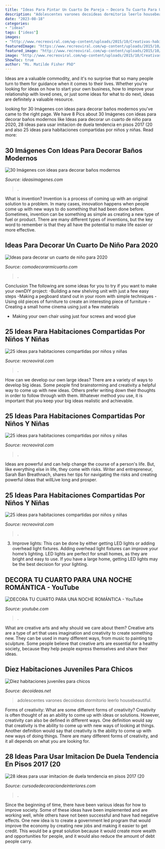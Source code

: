 ```yaml
---
title: "Ideas Para Pintar Un Cuarto De Pareja ~ Decora Tu Cuarto Para Una Noche Romántica"
description: "Adolescentes varones decoideas dormitorio leerlo housebeautiful"
date: "2023-08-18"
categories:
- "ideas"
tags: ["ideas"]
images:
- "http://www.recreoviral.com/wp-content/uploads/2015/10/Creativas-habitaciones-compartidas-por-niños-y-niñas-4.jpg"
featuredImage: "https://www.recreoviral.com/wp-content/uploads/2015/10/Creativas-habitaciones-compartidas-por-niños-y-niñas-11.jpg"
featured_image: "http://www.recreoviral.com/wp-content/uploads/2015/10/Creativas-habitaciones-compartidas-por-niños-y-niñas-4.jpg"
image: "http://www.recreoviral.com/wp-content/uploads/2015/10/Creativas-habitaciones-compartidas-por-niños-y-niñas-4.jpg"
ShowToc: true
author: "Ms. Matilde Fisher PhD"
---
```



Ideas are a valuable commodity, and it's no surprise that so many people turn to them for guidance when it comes to their lives. Whether you're looking for ideas on how to start your own business, how to improve your relationship with loved ones, or just some ideas for what to do next, ideas are definitely a valuable resource.

	

		
looking for 30 Imágenes con ideas para decorar baños modernos you've came to the right page. We have 8 Pics about 30 Imágenes con ideas para decorar baños modernos like Ideas para decorar un cuarto de niño para 2020, 28 ideas para usar imitacion de duela tendencia en pisos 2017 (20 and also 25 ideas para habitaciones compartidas por niños y niñas. Read more:
		
    
## 30 Imágenes Con Ideas Para Decorar Baños Modernos

<img loading=lazy src="https://ideasimagenes.com/wp-content/uploads/2016/09/decoracion-de-banos-para-ninos2.jpg" onerror="this.onerror=null;this.src='https://tse2.mm.bing.net/th?id=OIP.dFUZBoBZmHHFOvBxgvjvtQHaHa&amp;pid=15.1';" alt="30 Imágenes con ideas para decorar baños modernos">

_Source: ideasimagenes.com_

>. 

	

What is invention?
Invention is a process of coming up with an original solution to a problem. In many cases, innovation happens when people come up with new ways to do something that had been done before. Sometimes, invention can be something as simple as creating a new type of fuel or product. There are many different types of inventions, but the key word to remember is that they all have the potential to make life easier or more effective.

    
## Ideas Para Decorar Un Cuarto De Niño Para 2020

<img loading=lazy src="https://comodecorarmicuarto.com/wp-content/uploads/2020/04/decorar-un-cuarto-de-niño-tematicas.jpg" onerror="this.onerror=null;this.src='https://tse2.mm.bing.net/th?id=OIP.0S50xv51NgCthbk8qzBJCwAAAA&amp;pid=15.1';" alt="Ideas para decorar un cuarto de niño para 2020">

_Source: comodecorarmicuarto.com_

>. 

	

Conclusion
The following are some ideas for you to try if you want to make your ownDIY project: 
-Building a new shelving unit with just a few easy steps 
-Making a pegboard stand out in your room with simple techniques 
-Using old pieces of furniture to create an interesting piece of furniture 
-Creating a small home cinema using just a few materials 
- Making your own chair using just four screws and wood glue

    
## 25 Ideas Para Habitaciones Compartidas Por Niños Y Niñas

<img loading=lazy src="http://www.recreoviral.com/wp-content/uploads/2015/10/Creativas-habitaciones-compartidas-por-niños-y-niñas-4.jpg" onerror="this.onerror=null;this.src='https://tse2.mm.bing.net/th?id=OIP.R0UxAKtckb5nkf4kS92wUQHaHJ&amp;pid=15.1';" alt="25 ideas para habitaciones compartidas por niños y niñas">

_Source: recreoviral.com_

>. 

	

How can we develop our own large ideas?
There are a variety of ways to develop big ideas. Some people find brainstorming and creativity a helpful way to come up with new ideas. Others prefer writing down their thoughts in order to follow through with them. Whatever method you use, it is important that you keep your big ideas realistic and achievable.

    
## 25 Ideas Para Habitaciones Compartidas Por Niños Y Niñas

<img loading=lazy src="https://www.recreoviral.com/wp-content/uploads/2015/10/Creativas-habitaciones-compartidas-por-niños-y-niñas-11.jpg" onerror="this.onerror=null;this.src='https://tse4.mm.bing.net/th?id=OIP.T5dXKwrhcLJC4Q5a-NH0EAHaE7&amp;pid=15.1';" alt="25 ideas para habitaciones compartidas por niños y niñas">

_Source: recreoviral.com_

>. 

	

Ideas are powerful and can help change the course of a person's life. But, like everything else in life, they come with risks. Writer and entrepreneur, Sarah Ban Breathnach, shares her tips for navigating the risks and creating powerful ideas that willLive long and prosper.

    
## 25 Ideas Para Habitaciones Compartidas Por Niños Y Niñas

<img loading=lazy src="https://www.recreoviral.com/wp-content/uploads/2015/10/Creativas-habitaciones-compartidas-por-niños-y-niñas-2.jpg" onerror="this.onerror=null;this.src='https://tse2.mm.bing.net/th?id=OIP.O7ed0FAUXzjIf6CWCwzFGQHaFj&amp;pid=15.1';" alt="25 ideas para habitaciones compartidas por niños y niñas">

_Source: recreoviral.com_

>. 

	

3. Improve lights: This can be done by either getting LED lights or adding overhead light fixtures.
Adding overhead light fixtures can improve your home’s lighting. LED lights are perfect for small homes, as they are bright and easy to use. If you have a large home, getting LED lights may be the best decision for your lighting.

    
## DECORA TU CUARTO PARA UNA NOCHE ROMÁNTICA - YouTube

<img loading=lazy src="https://i.ytimg.com/vi/48tJeSPplBw/maxresdefault.jpg" onerror="this.onerror=null;this.src='https://tse3.mm.bing.net/th?id=OIP.6QB2YTotW2VcWO42bkTVWwHaEK&amp;pid=15.1';" alt="DECORA TU CUARTO PARA UNA NOCHE ROMÁNTICA - YouTube">

_Source: youtube.com_

>. 

	

What are creative arts and why should we care about them?
Creative arts are a type of art that uses imagination and creativity to create something new. They can be used in many different ways, from music to painting to sculpture. Some people believe that creative arts are essential for a healthy society, because they help people express themselves and share their ideas.

    
## Diez Habitaciones Juveniles Para Chicos

<img loading=lazy src="https://www.decoideas.net/wp-content/uploads/2014/06/juvenil-4.jpg" onerror="this.onerror=null;this.src='https://tse1.mm.bing.net/th?id=OIP.fIyscW694r3Su3CieUg-qwHaJ4&amp;pid=15.1';" alt="Diez habitaciones juveniles para chicos">

_Source: decoideas.net_

>adolescentes varones decoideas dormitorio leerlo housebeautiful. 

	

Forms of creativity: What are some different forms of creativity?
Creativity is often thought of as an ability to come up with ideas or solutions. However, creativity can also be defined in different ways. One definition would say that creativity is the ability to come up with new ways of looking at things. Another definition would say that creativity is the ability to come up with new ways of doing things. There are many different forms of creativity, and it all depends on what you are looking for.

    
## 28 Ideas Para Usar Imitacion De Duela Tendencia En Pisos 2017 (20

<img loading=lazy src="https://cursodedecoraciondeinteriores.com/wp-content/uploads/2017/02/28-ideas-para-usar-imitacion-de-duela-tendencia-en-pisos-2017-20-768x893.jpg" onerror="this.onerror=null;this.src='https://tse2.mm.bing.net/th?id=OIP.IZyyteButQG9FNeVt9cQpgHaIn&amp;pid=15.1';" alt="28 ideas para usar imitacion de duela tendencia en pisos 2017 (20">

_Source: cursodedecoraciondeinteriores.com_

>. 

	

Since the beginning of time, there have been various ideas for how to improve society. Some of these ideas have been implemented and are working well, while others have not been successful and have had negative effects. One new idea is to create a government led program that would improve the economy by creating new jobs and making it easier to get credit. This would be a great solution because it would create more wealth and opportunities for people, and it would also reduce the amount of debt people carry.

